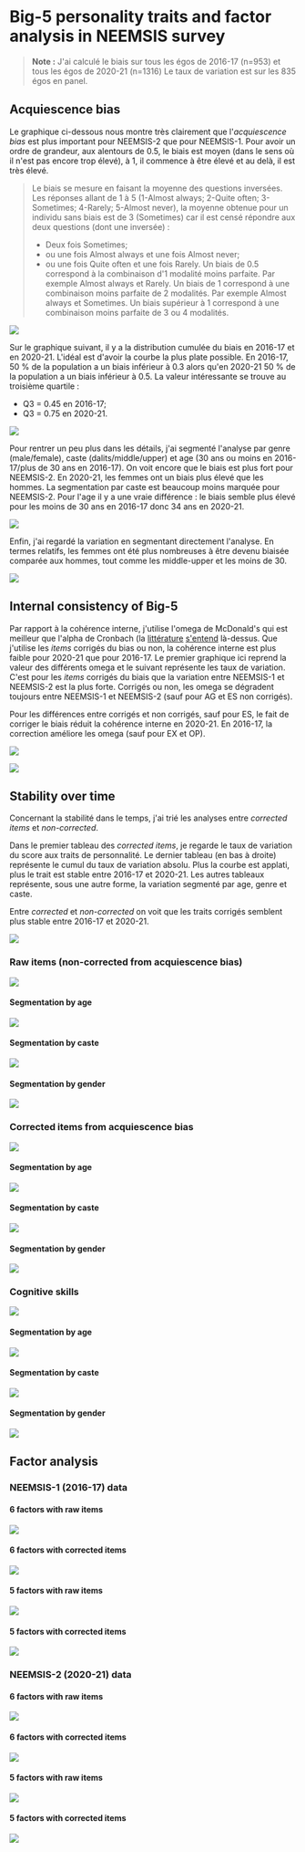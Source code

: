 # Big-5 personality traits and factor analysis in NEEMSIS survey

> **Note :** J'ai calculé le biais sur tous les égos de 2016-17 (n=953) et tous les égos de 2020-21 (n=1316)
> Le taux de variation est sur les 835 égos en panel.

## Acquiescence bias

Le graphique ci-dessous nous montre très clairement que l'*acquiescence bias* est plus important pour NEEMSIS-2 que pour NEEMSIS-1.
Pour avoir un ordre de grandeur, aux alentours de 0.5, le biais est moyen (dans le sens où il n'est pas encore trop élevé), à 1, il commence à être élevé et au delà, il est très élevé.
> Le biais se mesure en faisant la moyenne des questions inversées.
> Les réponses allant de 1 à 5 (1-Almost always; 2-Quite often; 3-Sometimes; 4-Rarely; 5-Almost never), la moyenne obtenue pour un individu sans biais est de 3 (Sometimes) car il est censé répondre aux deux questions (dont une inversée) : 
> * Deux fois Sometimes;
> * ou une fois Almost always et une fois Almost never;
> * ou une fois Quite often et une fois Rarely.
> Un biais de 0.5 correspond à la combinaison d'1 modalité moins parfaite. 
> Par exemple Almost always et Rarely.
> Un biais de 1 correspond à une combinaison moins parfaite de 2 modalités.
> Par exemple Almost always et Sometimes.
> Un biais supérieur à 1 correspond à une combinaison moins parfaite de 3 ou 4 modalités.

[![](https://raw.githubusercontent.com/4rnaud/RUME-NEEMSIS/main/Big-5/kernel_ars.svg "")](https://raw.githubusercontent.com/4rnaud/RUME-NEEMSIS/main/Big-5/kernel_ars.svg)

Sur le graphique suivant, il y a la distribution cumulée du biais en 2016-17 et en 2020-21.
L'idéal est d'avoir la courbe la plus plate possible.
En 2016-17, 50 % de la population a un biais inférieur à 0.3 alors qu'en 2020-21 50 % de la population a un biais inférieur à 0.5.
La valeur intéressante se trouve au troisième quartile :
* Q3 = 0.45 en 2016-17;
* Q3 = 0.75 en 2020-21.

[![](https://raw.githubusercontent.com/4rnaud/RUME-NEEMSIS/main/Big-5/curve_ars.svg "")](https://raw.githubusercontent.com/4rnaud/RUME-NEEMSIS/main/Big-5/curve_ars.svg)

Pour rentrer un peu plus dans les détails, j'ai segmenté l'analyse par genre (male/female), caste (dalits/middle/upper) et age (30 ans ou moins en 2016-17/plus de 30 ans en 2016-17).
On voit encore que le biais est plus fort pour NEEMSIS-2.
En 2020-21, les femmes ont un biais plus élevé que les hommes.
La segmentation par caste est beaucoup moins marquée pour NEEMSIS-2.
Pour l'age il y a une vraie différence : le biais semble plus élevé pour les moins de 30 ans en 2016-17 donc 34 ans en 2020-21.

[![](https://raw.githubusercontent.com/4rnaud/RUME-NEEMSIS/main/Big-5/kernel_ars_sub.svg "")](https://raw.githubusercontent.com/4rnaud/RUME-NEEMSIS/main/Big-5/kernel_ars_sub.svg)

Enfin, j'ai regardé la variation en segmentant directement l'analyse.
En termes relatifs, les femmes ont été plus nombreuses à être devenu biaisée comparée aux hommes, tout comme les middle-upper et les moins de 30.

[![](https://raw.githubusercontent.com/4rnaud/RUME-NEEMSIS/main/Big-5/path_ars.svg "")](https://raw.githubusercontent.com/4rnaud/RUME-NEEMSIS/main/Big-5/path_ars.svg)


## Internal consistency of Big-5

Par rapport à la cohérence interne, j'utilise l'omega de McDonald's qui est meilleur que l'alpha de Cronbach (la [littérature](https://doi.org/10.7202/1067534ar) [s'entend](https://doi.org/10.3389/fpsyg.2016.00769) là-dessus.
Que j'utilise les *items* corrigés du bias ou non, la cohérence interne est plus faible pour 2020-21 que pour 2016-17.
Le premier graphique ici reprend la valeur des différents omega et le suivant représente les taux de variation.
C'est pour les *items* corrigés du biais que la variation entre NEEMSIS-1 et NEEMSIS-2 est la plus forte.
Corrigés ou non, les omega se dégradent toujours entre NEEMSIS-1 et NEEMSIS-2 (sauf pour AG et ES non corrigés).

Pour les différences entre corrigés et non corrigés, sauf pour ES, le fait de corriger le biais réduit la cohérence interne en 2020-21.
En 2016-17, la correction améliore les omega (sauf pour EX et OP).

[![](https://raw.githubusercontent.com/4rnaud/RUME-NEEMSIS/main/Big-5/omega.svg "")](https://raw.githubusercontent.com/4rnaud/RUME-NEEMSIS/main/Big-5/omega.svg)

[![](https://raw.githubusercontent.com/4rnaud/RUME-NEEMSIS/main/Big-5/omega_diff.svg "")](https://raw.githubusercontent.com/4rnaud/RUME-NEEMSIS/main/Big-5/omega_diff.svg)


## Stability over time

Concernant la stabilité dans le temps, j'ai trié les analyses entre *corrected items* et *non-corrected*.

Dans le premier tableau des *corrected items*, je regarde le taux de variation du score aux traits de personnalité.
Le dernier tableau (en bas à droite) représente le cumul du taux de variation absolu.
Plus la courbe est applati, plus le trait est stable entre 2016-17 et 2020-21.
Les autres tableaux représente, sous une autre forme, la variation segmenté par age, genre et caste.

Entre *corrected* et *non-corrected* on voit que les traits corrigés semblent plus stable entre 2016-17 et 2020-21.

[![](https://raw.githubusercontent.com/4rnaud/RUME-NEEMSIS/main/Big-5/diff_cor_ncor.svg "")](https://raw.githubusercontent.com/4rnaud/RUME-NEEMSIS/main/Big-5/diff_cor_ncor.svg)


### Raw items (non-corrected from acquiescence bias)

[![](https://raw.githubusercontent.com/4rnaud/RUME-NEEMSIS/main/Big-5/diffcont_raw.svg "")](https://raw.githubusercontent.com/4rnaud/RUME-NEEMSIS/main/Big-5/diffcont_raw.svg)

#### Segmentation by age
[![](https://raw.githubusercontent.com/4rnaud/RUME-NEEMSIS/main/Big-5/diff_age_raw.svg "")](https://raw.githubusercontent.com/4rnaud/RUME-NEEMSIS/main/Big-5/diff_age_raw.svg)

#### Segmentation by caste
[![](https://raw.githubusercontent.com/4rnaud/RUME-NEEMSIS/main/Big-5/diff_caste_raw.svg "")](https://raw.githubusercontent.com/4rnaud/RUME-NEEMSIS/main/Big-5/diff_caste_raw.svg)

#### Segmentation by gender
[![](https://raw.githubusercontent.com/4rnaud/RUME-NEEMSIS/main/Big-5/diff_gender_raw.svg "")](https://raw.githubusercontent.com/4rnaud/RUME-NEEMSIS/main/Big-5/diff_gender_raw.svg)

### Corrected items from acquiescence bias

[![](https://raw.githubusercontent.com/4rnaud/RUME-NEEMSIS/main/Big-5/diffcont_cor.svg "")](https://raw.githubusercontent.com/4rnaud/RUME-NEEMSIS/main/Big-5/diffcont_cor.svg)

#### Segmentation by age
[![](https://raw.githubusercontent.com/4rnaud/RUME-NEEMSIS/main/Big-5/diff_age_cor.svg "")](https://raw.githubusercontent.com/4rnaud/RUME-NEEMSIS/main/Big-5/diff_age_cor.svg)

#### Segmentation by caste
[![](https://raw.githubusercontent.com/4rnaud/RUME-NEEMSIS/main/Big-5/diff_caste_cor.svg "")](https://raw.githubusercontent.com/4rnaud/RUME-NEEMSIS/main/Big-5/diff_caste_cor.svg)

#### Segmentation by gender
[![](https://raw.githubusercontent.com/4rnaud/RUME-NEEMSIS/main/Big-5/diff_gender_cor.svg "")](https://raw.githubusercontent.com/4rnaud/RUME-NEEMSIS/main/Big-5/diff_gender_cor.svg)


### Cognitive skills

[![](https://raw.githubusercontent.com/4rnaud/RUME-NEEMSIS/main/Big-5/diffcont_cog.svg "")](https://raw.githubusercontent.com/4rnaud/RUME-NEEMSIS/main/Big-5/diffcont_cog.svg)

#### Segmentation by age
[![](https://raw.githubusercontent.com/4rnaud/RUME-NEEMSIS/main/Big-5/diff_cog_age.svg "")](https://raw.githubusercontent.com/4rnaud/RUME-NEEMSIS/main/Big-5/diff_cog_age.svg)

#### Segmentation by caste
[![](https://raw.githubusercontent.com/4rnaud/RUME-NEEMSIS/main/Big-5/diff_cog_caste.svg "")](https://raw.githubusercontent.com/4rnaud/RUME-NEEMSIS/main/Big-5/diff_cog_caste.svg)

#### Segmentation by gender
[![](https://raw.githubusercontent.com/4rnaud/RUME-NEEMSIS/main/Big-5/diff_cog_gender.svg "")](https://raw.githubusercontent.com/4rnaud/RUME-NEEMSIS/main/Big-5/diff_cog_gender.svg)





## Factor analysis

### NEEMSIS-1 (2016-17) data

#### 6 factors with raw items
[![](https://raw.githubusercontent.com/4rnaud/RUME-NEEMSIS/main/Big-5/factor2016_Raw_with.svg "")](https://raw.githubusercontent.com/4rnaud/RUME-NEEMSIS/main/Big-5/factor2016_Raw_with.svg)

#### 6 factors with corrected items
[![](https://raw.githubusercontent.com/4rnaud/RUME-NEEMSIS/main/Big-5/factor2016_Corr_with.svg "")](https://raw.githubusercontent.com/4rnaud/RUME-NEEMSIS/main/Big-5/factor2016_Corr_with.svg)

#### 5 factors with raw items
[![](https://raw.githubusercontent.com/4rnaud/RUME-NEEMSIS/main/Big-5/factor2016_Raw.svg "")](https://raw.githubusercontent.com/4rnaud/RUME-NEEMSIS/main/Big-5/factor2016_Raw.svg)

#### 5 factors with corrected items
[![](https://raw.githubusercontent.com/4rnaud/RUME-NEEMSIS/main/Big-5/factor2016_Corr.svg "")](https://raw.githubusercontent.com/4rnaud/RUME-NEEMSIS/main/Big-5/factor2016_Corr.svg)


### NEEMSIS-2 (2020-21) data

#### 6 factors with raw items
[![](https://raw.githubusercontent.com/4rnaud/RUME-NEEMSIS/main/Big-5/factor2020_Raw_with.svg "")](https://raw.githubusercontent.com/4rnaud/RUME-NEEMSIS/main/Big-5/factor2020_Raw_with.svg)

#### 6 factors with corrected items
[![](https://raw.githubusercontent.com/4rnaud/RUME-NEEMSIS/main/Big-5/factor2020_Corr_with.svg "")](https://raw.githubusercontent.com/4rnaud/RUME-NEEMSIS/main/Big-5/factor2020_Corr_with.svg)

#### 5 factors with raw items
[![](https://raw.githubusercontent.com/4rnaud/RUME-NEEMSIS/main/Big-5/factor2020_Raw.svg "")](https://raw.githubusercontent.com/4rnaud/RUME-NEEMSIS/main/Big-5/factor2020_Raw.svg)

#### 5 factors with corrected items
[![](https://raw.githubusercontent.com/4rnaud/RUME-NEEMSIS/main/Big-5/factor2020_Corr.svg "")](https://raw.githubusercontent.com/4rnaud/RUME-NEEMSIS/main/Big-5/factor2020_Corr.svg)